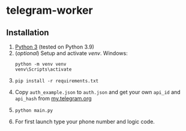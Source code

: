 # telegram-worker

## Installation

1. [Python 3](https://www.python.org/downloads/) (tested on Python 3.9)
2. (*optional*) Setup and activate *venv*. Windows:
   ```shell
   python -m venv venv
   venv\Scripts\activate
   ```
3. ```shell
   pip install -r requirements.txt
   ```
4. Copy `auth_example.json` to `auth.json` and get your own `api_id` and `api_hash` from [my.telegram.org](https://my.telegram.org)
5. ```shell
   python main.py
   ```
6. For first launch type your phone number and logic code.